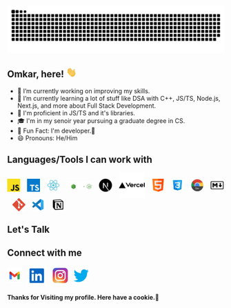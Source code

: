 <picture>
  <source
    media="(prefers-color-scheme: dark)"
    srcset="https://raw.githubusercontent.com/platane/snk/output/github-contribution-grid-snake-dark.svg"
  />
  <source
    media="(prefers-color-scheme: light)"
    srcset="https://raw.githubusercontent.com/platane/snk/output/github-contribution-grid-snake.svg"
  />
  <img
    alt="github contribution grid snake animation"
    src="https://raw.githubusercontent.com/platane/snk/output/github-contribution-grid-snake.svg"
  />
</picture>

## Omkar, here! <img src="./assets/Hi.gif" height="24px">

- 🔭 I’m currently working on improving my skills.
- 🌱 I’m currently learning a lot of stuff like DSA with C++, JS/TS, Node.js, Next.js, and more about Full Stack Development.
- 🥇 I'm proficient in JS/TS and it's libraries.
- 🎓 I'm in my senoir year pursuing a graduate degree in CS.
- 🌟 Fun Fact: I'm developer.🙂
- 😄 Pronouns: He/Him

## Languages/Tools I can work with

<img title="Javascript" align="center" width="30px" src="./assets/javascript.svg"/> &nbsp;&nbsp;
<img title="Typescript" align="center" width="30px" src="./assets/typescript.svg"/> &nbsp;&nbsp;
<img title="React.js" align="center" width="30px" src="./assets/react.svg"/> &nbsp;&nbsp;
<img title="Node.js" align="center" width="60px" src="./assets/nodejs.svg"/> &nbsp;&nbsp;
<img title="Next.js" align="center" width="30px" src="./assets/nextjs.svg"/> &nbsp;&nbsp;
<img title="Vercel" align="center" width="60px" src="./assets/vercel.svg"/> &nbsp;&nbsp;
<img title="HTML 5" align="center" width="30px" src="./assets/html.png"/> &nbsp;&nbsp;
<img title="CSS3" align="center" width="30px" src="./assets/css.svg"/> &nbsp;&nbsp;
<img title="Chrome Dev Tools" align="center" width="30px" src="./assets/chromedevtools.svg"/> &nbsp;&nbsp;
<img title="Markdown" align="center" width="30px" src="./assets/markdown.svg"/> &nbsp;&nbsp;
<img title="Git" align="center" width="30px" src="./assets/git.svg" /> &nbsp;&nbsp;
<img title="VS Code" align="center" width="30px" src="./assets/vscode.svg"/> &nbsp;&nbsp;
<img title="Notion" align="center" width="30px" src="./assets/notion.svg"/>&nbsp;&nbsp;

## Let's Talk

## Connect with me

<a href="mailto:omkardate29@gmail.com" height="full" width="full" style="text-decoration: none;">
    <img alt="Omkar's Email" align="center" width="34px" src="./assets/gmail.svg" />
</a> &nbsp;
<a href="https://www.linkedin.com/in/omkardate" height="full" width="full" style="text-decoration: none;">
    <img alt="Omkar's Linkedin" align="center" width="45px" src="./assets/linkedin.svg" />
</a> &nbsp;
<a href="https://www.instagram.com/omkardate_/" height="full" width="full" style="text-decoration: none;">
    <img alt="Omkar's Instagram" align="center" width="40px" src="./assets/instagram.svg" />
</a> &nbsp;
<a href="https://x.com/domkarv" height="full" width="full" style="text-decoration: none;">
    <img alt="Omkar's Twitter" align="center" width="35px" src="./assets/twitter.svg" />
</a> &nbsp;

#### Thanks for Visiting my profile. Here have a cookie.🍪
